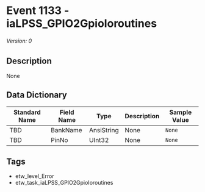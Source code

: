 # Event 1133 - iaLPSS_GPIO2GpioIoroutines
###### Version: 0

## Description
None

## Data Dictionary
|Standard Name|Field Name|Type|Description|Sample Value|
|---|---|---|---|---|
|TBD|BankName|AnsiString|None|`None`|
|TBD|PinNo|UInt32|None|`None`|

## Tags
* etw_level_Error
* etw_task_iaLPSS_GPIO2GpioIoroutines